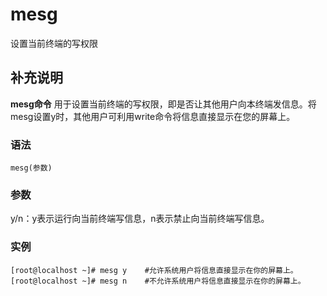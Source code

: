 #  mesg

设置当前终端的写权限

##  补充说明

**mesg命令** 用于设置当前终端的写权限，即是否让其他用户向本终端发信息。将mesg设置y时，其他用户可利用write命令将信息直接显示在您的屏幕上。

###  语法

    
    
    mesg(参数)
    

###  参数

y/n：y表示运行向当前终端写信息，n表示禁止向当前终端写信息。

###  实例

    
    
    [root@localhost ~]# mesg y    #允许系统用户将信息直接显示在你的屏幕上。
    [root@localhost ~]# mesg n    #不允许系统用户将信息直接显示在你的屏幕上。
    

